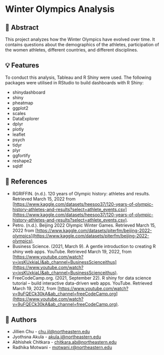 # Winter Olympics Analysis

## :pushpin: Abstract
This project analyzes how the Winter Olympics have evolved over time. It contains questions about the demographics of the athletes, participation of the women athletes, different countries, and different disciplines. 

## :bulb: Features
To conduct this analysis, Tableau and R Shiny were used. The following packages were utilised in RStudio to build dashboards with R Shiny:
* shinydashboard
* shiny
* pheatmap
* ggplot2
* scales
* DataExplorer
* dplyr
* plotly
* leaflet
* psych
* tidyr
* plyr
* ggfortify
* reshape2
* sqldf

## :memo: References
* RGRIFFIN. (n.d.). 120 years of Olympic history: athletes and results. Retrieved March 15, 2022 from [https://www.kaggle.com/datasets/heesoo37/120-years-of-olympic-history-athletes-and-results?select=athlete_events.csv](https://www.kaggle.com/datasets/heesoo37/120-years-of-olympic-history-athletes-and-results?select=athlete_events.csv).
* Petro. (n.d.). Beijing 2022 Olympic Winter Games. Retrieved March 15, 2022 from [https://www.kaggle.com/datasets/piterfm/beijing-2022-olympics](https://www.kaggle.com/datasets/piterfm/beijing-2022-olympics).
* Business Science. (2021, March 9). A gentle introduction to creating R shiny web apps. YouTube. Retrieved March 19, 2022, from [https://www.youtube.com/watch?v=jxsKUxkiaLI&ab_channel=BusinessScienceithus](https://www.youtube.com/watch?v=jxsKUxkiaLI&ab_channel=BusinessScienceithus).
* FreeCodeCamp.org. (2021, September 22). R shiny for data science tutorial – build interactive data-driven web apps. YouTube. Retrieved March 19, 2022, from [https://www.youtube.com/watch?v=9uFQECk30kA&ab_channel=freeCodeCamp.org](https://www.youtube.com/watch?v=9uFQECk30kA&ab_channel=freeCodeCamp.org).

## :paw_prints: Authors
* Jillien Chu - chu.jil@northeastern.edu
* Jyothsna Akula - akula.j@northeastern.edu
* Abhishek Chitkara - chitkara.ab@northeastern.edu
* Radhika Motwani - motwani.r@northeastern.edu